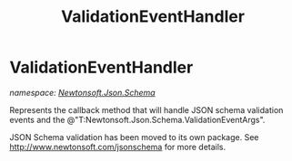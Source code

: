 ﻿---
title: ValidationEventHandler
---

# ValidationEventHandler
_namespace: [Newtonsoft.Json.Schema](N-Newtonsoft.Json.Schema.html)_

Represents the callback method that will handle JSON schema validation events and the @"T:Newtonsoft.Json.Schema.ValidationEventArgs".
 
 JSON Schema validation has been moved to its own package. See http://www.newtonsoft.com/jsonschema for more details.




